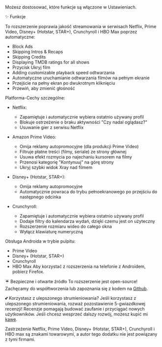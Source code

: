 Możesz dostosować, które funkcje są włączone w Ustawieniach.

✨ Funkcje

To rozszerzenie poprawia jakość streamowania w serwisach Netflix, Prime Video, Disney+ (Hotstar, STAR+), Crunchyroll i HBO Max poprzez automatyczne:

- Block Ads
- Skipping Intros & Recaps
- Skipping Credits
- Displaying TMDB ratings for all shows
- Przycisk Ukryj film
- Adding customizable playback speed odtwarzania
- Automatyczne uruchamianie odtwarzania filmów na pełnym ekranie
- Przejście na pełny ekran po dwukrotnym kliknięciu
- Przewiń, aby zmienić głośność

Platforma-Cechy szczególne:

- Netflix:
    - Zapamiętuje i automatycznie wybiera ostatnio używany profil
    - Blokuje ostrzeżenie o braku aktywności "Czy nadal oglądasz?"
    - Usuwanie gier z serwisu Netflix

- Amazon Prime Video:
    - Omija reklamy autopromocyjne (dla produkcji Prime Video)
    - Filtruje płatne treści (filmy, seriale) ze strony głównej
    - Usuwa efekt rozmycia po najechaniu kursorem na filmy
    - Przenosi kategorię "Kontynuuj" na górę strony
    - Ukryj szybki widok Xray nad filmem

- Disney+ (Hotstar, STAR+):
    - Omija reklamy autopromocyjne
    - Automatycznie powraca do trybu pełnoekranowego po przejściu do następnego odcinka

- Crunchyroll:
    - Zapamiętuje i automatycznie wybiera ostatnio używany profil
    - Dodaje filtry do kalendarza wydań, dzięki czemu jest on użyteczny
    - Rozszerzenie rozmiaru wideo do całego okna
    - Wyłącz klawiaturę numeryczną

Obsługa Androida w trybie pulpitu:

- Prime Video
- Disney+ (Hotstar, STAR+)
- Crunchyroll
- HBO Max
  Aby korzystać z rozszerzenia na telefonie z Androidem, pobierz Firefox.

☔ Bezpieczne i otwarte źródło
To rozszerzenie jest open-source! Zachęcamy do współtworzenia lub zapoznania się z kodem na [Github](https://github.com/Dreamlinerm/Netflix-Prime-Auto-Skip).

💕 Korzystasz z ulepszonego strumieniowania?
Jeśli korzystasz z ulepszonego strumieniowania, rozważ pozostawienie 5-gwiazdkowej recenzji! Recenzje pomagają budować zaufanie i przyciągać nowych użytkowników.
Jeśli chcesz wesprzeć dalszy rozwój, możesz kupić mi [kawę](https://github.com/sponsors/Dreamlinerm).

Zastrzeżenie
Netflix, Prime Video, Disney+ (Hotstar, STAR+), Crunchyroll i HBO max są znakami towarowymi, a autor tego dodatku nie jest powiązany z tymi firmami.
